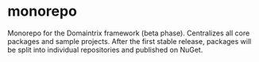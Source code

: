 # monorepo
Monorepo for the Domaintrix framework (beta phase). Centralizes all core packages and sample projects. After the first stable release, packages will be split into individual repositories and published on NuGet.
